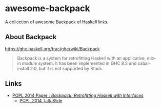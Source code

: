 # awesome-backpack
A collection of awesome  Backpack of Haskell links.

## About Backpack

https://ghc.haskell.org/trac/ghc/wiki/Backpack

> Backpack is a system for retrofitting Haskell with an applicative, mix-in module system. 
> It has been implemented in GHC 8.2 and cabal-install 2.0, but it is ​not supported by Stack.

## Links

- [POPL 2014 Paper : *Backpack: Retrofitting Haskell with Interfaces*](http://plv.mpi-sws.org/backpack/)
    - [POPL 2014 Talk Slide](http://plv.mpi-sws.org/backpack/backpack-popl.pdf)

